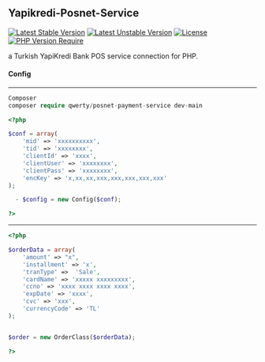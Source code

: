 # 

## Yapikredi-Posnet-Service
[![Latest Stable Version](http://poser.pugx.org/qwerty/posnet-payment-service/v)](https://packagist.org/packages/qwerty/posnet-payment-service)
[![Latest Unstable Version](http://poser.pugx.org/qwerty/posnet-payment-service/v/unstable)](https://packagist.org/packages/qwerty/posnet-payment-service) 
[![License](http://poser.pugx.org/qwerty/posnet-payment-service/license)](https://packagist.org/packages/qwerty/posnet-payment-service) 
[![PHP Version Require](http://poser.pugx.org/qwerty/posnet-payment-service/require/php)](https://packagist.org/packages/qwerty/posnet-payment-service)


a Turkish YapiKredi Bank POS service connection for PHP.


#### Config

------------

```php
Composer
composer require qwerty/posnet-payment-service dev-main

```






```php
<?php

$conf = array(
    'mid' => 'xxxxxxxxxx',
    'tid' => 'xxxxxxxx',
    'clientId' => 'xxxx',
    'clientUser' => 'xxxxxxxx',
    'clientPass' => 'xxxxxxxx',
    'encKey' => 'x,xx,xx,xxx,xxx,xxx,xxx,xxx'
);

  - $config = new Config($conf); 

?>
```


------------
```php
<?php

$orderData = array(
    'amount' => "x",
    'installment' => 'x',
    'tranType' =>  'Sale',
    'cardName' => 'xxxxx xxxxxxxxx',
    'ccno' => 'xxxx xxxx xxxx xxxx',
    'expDate' => 'xxxx',
    'cvc' => 'xxx',
    'currencyCode' => 'TL'
);


$order = new OrderClass($orderData);

?>
```



